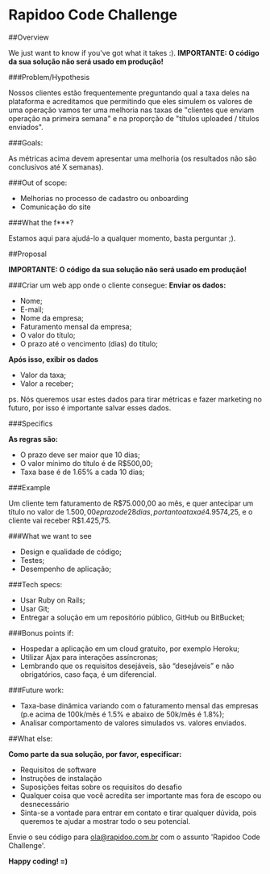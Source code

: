 # Rapidoo Code Challenge

##Overview

We just want to know if you've got what it takes :).
**IMPORTANTE: O código da sua solução não será usado em produção!**

###Problem/Hypothesis

Nossos clientes estão frequentemente preguntando qual a taxa deles na plataforma e acreditamos que permitindo que eles simulem os valores de uma operação vamos ter uma melhoria nas taxas de "clientes que enviam operação na primeira semana" e na proporção de "títulos uploaded / títulos enviados".

###Goals:

As métricas acima devem apresentar uma melhoria (os resultados não são conclusivos até X semanas).

###Out of scope:

 - Melhorias no processo de cadastro ou onboarding
 - Comunicação do site

###What the f***?

Estamos aqui para ajudá-lo a qualquer momento, basta perguntar ;).

##Proposal

**IMPORTANTE: O código da sua solução não será usado em produção!**

###Criar um web app onde o cliente consegue:
**Enviar os dados:**
 - Nome;
 - E-mail;
 - Nome da empresa;
 - Faturamento mensal da empresa;
 - O valor do título;
 - O prazo até o vencimento (dias) do título;

**Após isso, exibir os dados**
 - Valor da taxa;
 - Valor a receber;

ps. Nós queremos usar estes dados para tirar métricas e fazer marketing no futuro, por isso é importante salvar esses dados.

###Specifics

**As regras são:**
 - O prazo deve ser maior que 10 dias;
 - O valor mínimo do título é de R$500,00;
 - Taxa base é de 1.65% a cada 10 dias;

###Example

Um cliente tem faturamento de R$75.000,00 ao mês, e quer antecipar um título no valor de $1.500,00 e prazo de 28 dias, portanto a taxa é 4.95%, ou seja, R$74,25, e o cliente vai receber R$1.425,75.

###What we want to see

 - Design e qualidade de código;
 - Testes;
 - Desempenho de aplicação;

###Tech specs:

 - Usar Ruby on Rails;
 - Usar Git;
 - Entregar a solução em um repositório público, GitHub ou BitBucket;

###Bonus points if:

 - Hospedar a aplicação em um cloud gratuito, por exemplo Heroku;
 - Utilizar Ajax para interações assíncronas;
 - Lembrando que os requisitos desejáveis, são “desejáveis” e não obrigatórios, caso faça, é um diferencial.

###Future work:

 - Taxa-base dinâmica variando com o faturamento mensal das empresas (p.e acima de 100k/mês é 1.5% e abaixo de 50k/mês é 1.8%);
 - Analisar comportamento de valores simulados vs. valores enviados.

##What else:

**Como parte da sua solução, por favor, especificar:**

 - Requisitos de software
 - Instruções de instalação
 - Suposições feitas sobre os requisitos do desafio
 - Qualquer coisa que você acredita ser importante mas fora de escopo ou desnecessário
 - Sinta-se a vontade para entrar em contato e tirar qualquer dúvida, pois queremos te ajudar a mostrar todo o seu potencial.

Envie o seu código para ola@rapidoo.com.br com o assunto 'Rapidoo Code Challenge'.

**Happy coding! =)**
